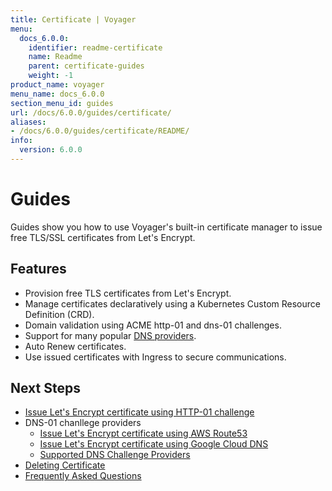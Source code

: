 ```yaml
---
title: Certificate | Voyager
menu:
  docs_6.0.0:
    identifier: readme-certificate
    name: Readme
    parent: certificate-guides
    weight: -1
product_name: voyager
menu_name: docs_6.0.0
section_menu_id: guides
url: /docs/6.0.0/guides/certificate/
aliases:
- /docs/6.0.0/guides/certificate/README/
info:
  version: 6.0.0
---
```


# Guides

Guides show you how to use Voyager's built-in certificate manager to issue free TLS/SSL certificates from Let's Encrypt.

## Features
- Provision free TLS certificates from Let's Encrypt.
- Manage certificates declaratively using a Kubernetes Custom Resource Definition (CRD).
- Domain validation using ACME http-01 and dns-01 challenges.
- Support for many popular [DNS providers](/docs/6.0.0/guides/certificate/dns/providers).
- Auto Renew certificates.
- Use issued certificates with Ingress to secure communications.

## Next Steps
- [Issue Let's Encrypt certificate using HTTP-01 challenge](/docs/6.0.0/guides/certificate/http/overview)
- DNS-01 chanllege providers
  - [Issue Let's Encrypt certificate using AWS Route53](/docs/6.0.0/guides/certificate/dns/route53)
  - [Issue Let's Encrypt certificate using Google Cloud DNS](/docs/6.0.0/guides/certificate/dns/google-cloud)
  - [Supported DNS Challenge Providers](/docs/6.0.0/guides/certificate/dns/providers)
- [Deleting Certificate](/docs/6.0.0/guides/certificate/delete)
- [Frequently Asked Questions](/docs/6.0.0/guides/certificate/faq)
